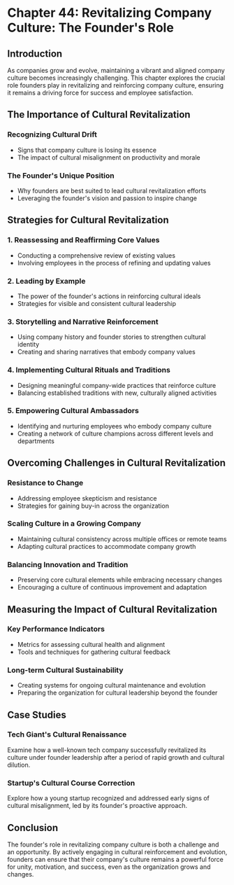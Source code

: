 # Chapter 44: Revitalizing Company Culture: The Founder's Role

## Introduction

As companies grow and evolve, maintaining a vibrant and aligned company culture becomes increasingly challenging. This chapter explores the crucial role founders play in revitalizing and reinforcing company culture, ensuring it remains a driving force for success and employee satisfaction.

## The Importance of Cultural Revitalization

### Recognizing Cultural Drift
- Signs that company culture is losing its essence
- The impact of cultural misalignment on productivity and morale

### The Founder's Unique Position
- Why founders are best suited to lead cultural revitalization efforts
- Leveraging the founder's vision and passion to inspire change

## Strategies for Cultural Revitalization

### 1. Reassessing and Reaffirming Core Values
- Conducting a comprehensive review of existing values
- Involving employees in the process of refining and updating values

### 2. Leading by Example
- The power of the founder's actions in reinforcing cultural ideals
- Strategies for visible and consistent cultural leadership

### 3. Storytelling and Narrative Reinforcement
- Using company history and founder stories to strengthen cultural identity
- Creating and sharing narratives that embody company values

### 4. Implementing Cultural Rituals and Traditions
- Designing meaningful company-wide practices that reinforce culture
- Balancing established traditions with new, culturally aligned activities

### 5. Empowering Cultural Ambassadors
- Identifying and nurturing employees who embody company culture
- Creating a network of culture champions across different levels and departments

## Overcoming Challenges in Cultural Revitalization

### Resistance to Change
- Addressing employee skepticism and resistance
- Strategies for gaining buy-in across the organization

### Scaling Culture in a Growing Company
- Maintaining cultural consistency across multiple offices or remote teams
- Adapting cultural practices to accommodate company growth

### Balancing Innovation and Tradition
- Preserving core cultural elements while embracing necessary changes
- Encouraging a culture of continuous improvement and adaptation

## Measuring the Impact of Cultural Revitalization

### Key Performance Indicators
- Metrics for assessing cultural health and alignment
- Tools and techniques for gathering cultural feedback

### Long-term Cultural Sustainability
- Creating systems for ongoing cultural maintenance and evolution
- Preparing the organization for cultural leadership beyond the founder

## Case Studies

### Tech Giant's Cultural Renaissance
Examine how a well-known tech company successfully revitalized its culture under founder leadership after a period of rapid growth and cultural dilution.

### Startup's Cultural Course Correction
Explore how a young startup recognized and addressed early signs of cultural misalignment, led by its founder's proactive approach.

## Conclusion

The founder's role in revitalizing company culture is both a challenge and an opportunity. By actively engaging in cultural reinforcement and evolution, founders can ensure that their company's culture remains a powerful force for unity, motivation, and success, even as the organization grows and changes.
